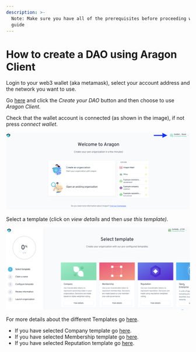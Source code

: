 ```yaml
---
description: >-
  Note: Make sure you have all of the prerequisites before proceeding with this
  guide
---
```


# How to create a DAO using Aragon Client

Login to your web3 wallet (aka metamask), select your account address and the network you want to use.

Go [here](https://aragon.org) and click the _Create your DAO_ button and then choose to use _Aragon Client._

Check that the wallet account is connected (as shown in the image), if not press _connect wallet_.&#x20;

![Check the wallet connection.](<../../../../.gitbook/assets/Schermata 2022-02-04 alle 18.42.46.png>)

Select a template (click on _view details_ and then _use this template)._

![Select the template](<../../../../.gitbook/assets/Schermata 2022-02-04 alle 18.41.40.png>)

For more details about the different Templates go [here](https://app.gitbook.com/o/3h8kxj8geKVXgyMnGbYT/s/zhQIP88M8McmSaEGSymT/\~/changes/vX8aOKfWp1bYBMHIkTj7/users/products/aragon-client/how-to-create-a-dao-using-aragon-client/templates).

* If you have selected Company template go [here](use-company-template.md).
* If you have selected Membership template go [here](use-membership-template.md).
* If you have selected Reputation template go [here](page-1.md).



